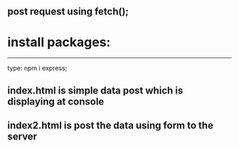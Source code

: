 ## post request using fetch();

# install packages:
------------------
type: npm i express;

## index.html is simple data post which is displaying at console

## index2.html is post the data using form to the server 

    		